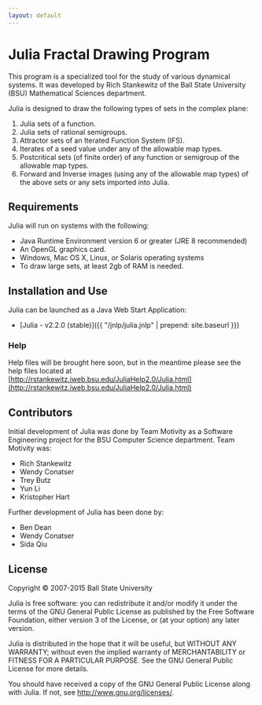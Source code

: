 ```yaml
---
layout: default
---
```

Julia Fractal Drawing Program
=============================
This program is a specialized tool for the study of various dynamical systems. It was developed by Rich Stankewitz of the Ball State University (BSU) Mathematical Sciences department.

Julia is designed to draw the following types of sets in the complex plane:

1. Julia sets of a function.
2. Julia sets of rational semigroups.
3. Attractor sets of an Iterated Function System (IFS).
4. Iterates of a seed value under any of the allowable map types.
5. Postcritical sets (of finite order) of any function or semigroup of the allowable map types.
6. Forward and Inverse images (using any of the allowable map types) of the above sets or any sets imported into Julia.


Requirements
------------
Julia will run on systems with the following:

* Java Runtime Environment version 6 or greater (JRE 8 recommended)
* An OpenGL graphics card.
* Windows, Mac OS X, Linux, or Solaris operating systems
* To draw large sets, at least 2gb of RAM is needed.


Installation and Use
--------------------
Julia can be launched as a Java Web Start Application:

* [Julia - v2.2.0 (stable)]({{ "/jnlp/julia.jnlp" | prepend: site.baseurl }})

### Help
Help files will be brought here soon, but in the meantime please see the help files
located at [http://rstankewitz.iweb.bsu.edu/JuliaHelp2.0/Julia.html](http://rstankewitz.iweb.bsu.edu/JuliaHelp2.0/Julia.html)

Contributors
------------
Initial development of Julia was done by Team Motivity as a Software Engineering project for the BSU Computer Science department. Team Motivity was:

* Rich Stankewitz
* Wendy Conatser
* Trey Butz
* Yun Li
* Kristopher Hart

Further development of Julia has been done by:

* Ben Dean
* Wendy Conatser
* Sida Qiu


License
-------
Copyright © 2007-2015 Ball State University

Julia is free software: you can redistribute it and/or modify
it under the terms of the GNU General Public License as published by
the Free Software Foundation, either version 3 of the License, or
(at your option) any later version.

Julia is distributed in the hope that it will be useful,
but WITHOUT ANY WARRANTY; without even the implied warranty of
MERCHANTABILITY or FITNESS FOR A PARTICULAR PURPOSE.  See the
GNU General Public License for more details.

You should have received a copy of the GNU General Public License
along with Julia.  If not, see <http://www.gnu.org/licenses/>.